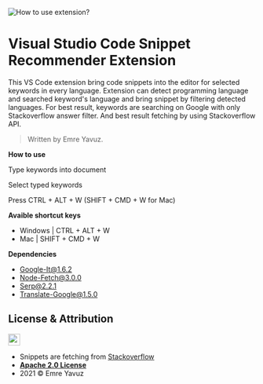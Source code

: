 ![How to use extension?](https://github.com/emreyvz/Vscode-Snippet-Recommender-Extension/blob/main/ExtensionGIF.gif?raw=true "How to use extension?")

# Visual Studio Code Snippet Recommender Extension

This VS Code extension bring code snippets into the editor for selected keywords in every language. Extension can detect programming language and searched keyword's language and bring snippet by filtering detected languages. For best result, keywords are searching on Google with only Stackoverflow answer filter. And best result fetching by using Stackoverflow API.

> Written by Emre Yavuz.


**How to use**

Type keywords into document

Select typed keywords

Press CTRL + ALT + W  (SHIFT + CMD + W for Mac) 


**Avaible shortcut keys**

- Windows | CTRL + ALT + W
- Mac | SHIFT + CMD + W


**Dependencies**
- Google-It@1.6.2
- Node-Fetch@3.0.0
- Serp@2.2.1
- Translate-Google@1.5.0


## License & Attribution

<img src="https://opensource.org/files/osi_keyhole_300X300_90ppi_0.png" height="24" width="24">

- Snippets are fetching from [Stackoverflow](https://stackoverflow.com)
- **[Apache 2.0 License](https://www.apache.org/licenses/LICENSE-2.0)**
- 2021 © Emre Yavuz

